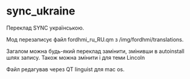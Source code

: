 # sync_ukraine
Переклад SYNC українською. 

Мод перезаписує файл fordhmi_ru_RU.qm з /img/fordhmi/translations. 

Загалом можна будь-який переклад замінити, змінивши в autoinstall шлях запису. Також можна змінити і для теми Lincoln

Файл редагував через QT linguist для mac os.
